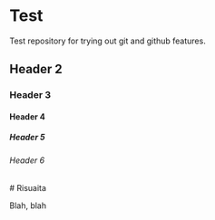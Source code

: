 # Test

Test repository for trying out git and github features.

## Header 2
### Header 3
#### Header 4
##### Header 5
###### Header 6

\# Risuaita

Blah, blah